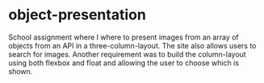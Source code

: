# object-presentation
School assignment where I where to present images from an array of objects from an API in a three-column-layout. 
The site also allows users to search for images. 
Another requirement was to build the column-layout using both flexbox and float and allowing the user to choose which is shown.
